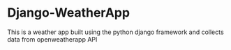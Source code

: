 # Django-WeatherApp
This is a weather app built using the python django framework and collects data from openweatherapp API
